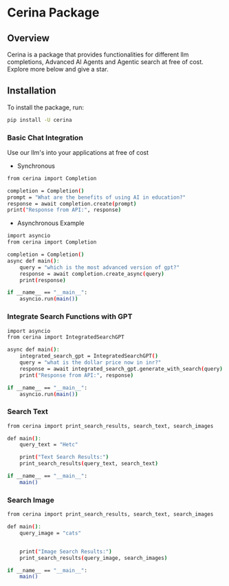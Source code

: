 # Cerina Package

## Overview
Cerina is a package that provides functionalities for different llm completions, Advanced AI Agents and Agentic search at free of cost. Explore more below and give a star.

## Installation
To install the package, run:

```sh
pip install -U cerina
```
### Basic Chat Integration
Use our llm's into your applications at free of cost

- Synchronous

```bash
from cerina import Completion

completion = Completion()
prompt = "What are the benefits of using AI in education?"
response = await completion.create(prompt)
print("Response from API:", response)
```
- Asynchronous Example

```bash
import asyncio
from cerina import Completion

completion = Completion()
async def main():
    query = "which is the most advanced version of gpt?"
    response = await completion.create_async(query)
    print(response)

if __name__ == "__main__":
    asyncio.run(main())
```

### Integrate Search Functions with GPT

```bash
import asyncio
from cerina import IntegratedSearchGPT

async def main():
    integrated_search_gpt = IntegratedSearchGPT()
    query = "what is the dollar price now in inr?"
    response = await integrated_search_gpt.generate_with_search(query)
    print("Response from API:", response)

if __name__ == "__main__":
    asyncio.run(main())
```

### Search Text

```bash
from cerina import print_search_results, search_text, search_images

def main():
    query_text = "Hetc"

    print("Text Search Results:")
    print_search_results(query_text, search_text)

if __name__ == "__main__":
    main()
```

### Search Image

```bash
from cerina import print_search_results, search_text, search_images

def main():
    query_image = "cats"


    print("Image Search Results:")
    print_search_results(query_image, search_images)

if __name__ == "__main__":
    main()
```



